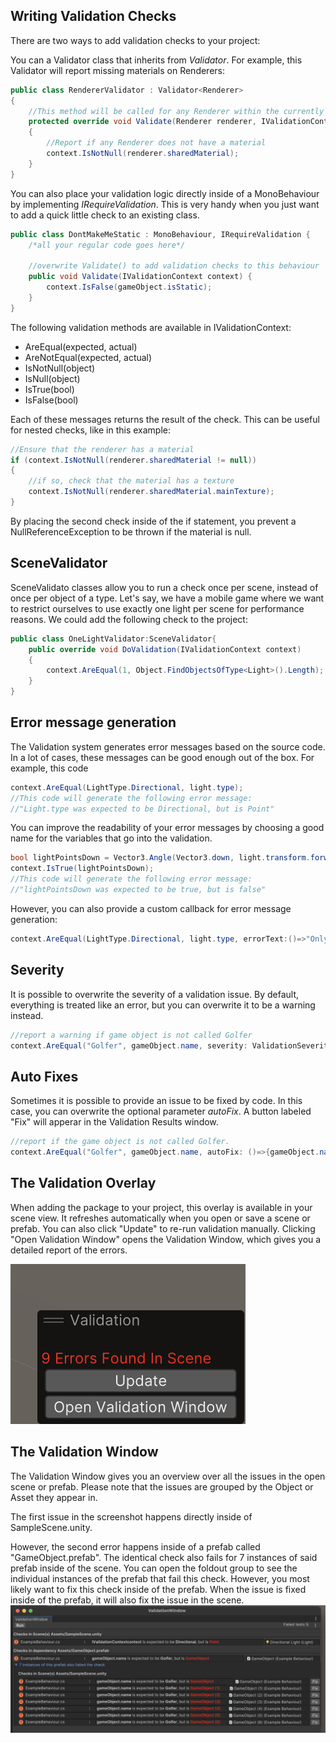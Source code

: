 ## Writing Validation Checks

There are two ways to add validation checks to your project:

You can a Validator class that inherits from *Validator<T>*. For example, this Validator will report missing materials on Renderers:
```C#
public class RendererValidator : Validator<Renderer>
{
    //This method will be called for any Renderer within the currently open scene or prefab
    protected override void Validate(Renderer renderer, IValidationContext context)
    {
        //Report if any Renderer does not have a material
        context.IsNotNull(renderer.sharedMaterial);
    }
}
```

You can also place your validation logic directly inside of a MonoBehaviour by implementing *IRequireValidation*. This is very handy when you just want to add a quick little check to an existing class.
```C#
public class DontMakeMeStatic : MonoBehaviour, IRequireValidation {
    /*all your regular code goes here*/
    
    //overwrite Validate() to add validation checks to this behaviour
    public void Validate(IValidationContext context) {
        context.IsFalse(gameObject.isStatic);
    }
}
```

The following validation methods are available in IValidationContext:

*  AreEqual(expected, actual)
*  AreNotEqual(expected, actual)
*  IsNotNull(object)
*  IsNull(object)
*  IsTrue(bool)
*  IsFalse(bool)

Each of these messages returns the result of the check. This can be useful for nested checks, like in this example:

```C#
//Ensure that the renderer has a material
if (context.IsNotNull(renderer.sharedMaterial != null))
{
    //if so, check that the material has a texture
    context.IsNotNull(renderer.sharedMaterial.mainTexture);
}
```
By placing the second check inside of the if statement, you prevent a NullReferenceException to be thrown if the material is null.

## SceneValidator
SceneValidato classes allow you to run a check once per scene, instead of once per object of a type. Let's say, we have a mobile game where we want to restrict ourselves to use exactly one light per scene for performance reasons. We could add the following check to the project:

```C#
public class OneLightValidator:SceneValidator{
    public override void DoValidation(IValidationContext context)
    {
        context.AreEqual(1, Object.FindObjectsOfType<Light>().Length);
    }
}
```

## Error message generation
The Validation system generates error messages based on the source code. In a lot of cases, these messages can be good enough out of the box. For example, this code
```C#
context.AreEqual(LightType.Directional, light.type);
//This code will generate the following error message:
//"Light.type was expected to be Directional, but is Point"
```

You can improve the readability of your error messages by choosing a good name for the variables that go into the validation.
```C#
bool lightPointsDown = Vector3.Angle(Vector3.down, light.transform.forward) < 90;
context.IsTrue(lightPointsDown);
//This code will generate the following error message:
//"lightPointsDown was expected to be true, but is false" 
```

However, you can also provide a custom callback for error message generation:
```C#
context.AreEqual(LightType.Directional, light.type, errorText:()=>"Only Directional lights, please!");
```

## Severity
It is possible to overwrite the severity of a validation issue. By default, everything is treated like an error, but you can overwrite it to be a warning instead.
```C#
//report a warning if game object is not called Golfer
context.AreEqual("Golfer", gameObject.name, severity: ValidationSeverity.Warning);
```

## Auto Fixes
Sometimes it is possible to provide an issue to be fixed by code. In this case, you can overwrite the optional parameter *autoFix*. A button labeled "Fix" will apperar in the Validation Results window.
```C#
//report if the game object is not called Golfer. 
context.AreEqual("Golfer", gameObject.name, autoFix: ()=>{gameObject.name = "Golfer";});
 ```

## The Validation Overlay
When adding the package to your project, this overlay is available in your scene view. It refreshes automatically when you open or save a scene or prefab. You can also click "Update" to re-run validation manually.
Clicking "Open Validation Window" opens the Validation Window, which gives you a detailed report of the errors.

![image](ValidationOverlay.png)

## The Validation Window
The Validation Window gives you an overview over all the issues in the open scene or prefab. 
Please note that the issues are grouped by the Object or Asset they appear in. 

The first issue in the screenshot happens directly inside of SampleScene.unity. 

However, the second error happens inside of a prefab called "GameObject.prefab". The identical check also fails for 7 instances of said prefab inside of the scene. You can open the foldout group to see the individual instances of the prefab that fail this check. However, you most likely want to fix this check inside of the prefab.
When the issue is fixed inside of the prefab, it will also fix the issue in the scene. 
![image](ValidationWindow.png)
